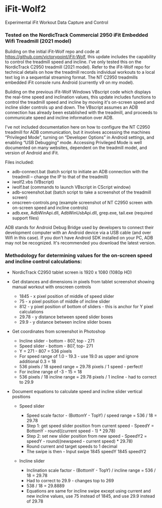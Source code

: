 # iFit-Wolf2
Experimental iFit Workout Data Capture and Control

### Tested on the NordicTrack Commercial 2950 iFit Embedded Wifi Treadmill (2021 model)

Building on the initial iFit-Wolf repo and code at https://github.com/victorypoint/iFit-Wolf, this update includes the capability to control the treadmill speed and incline. I've only tested this on the NordicTrack C2950 treadmill (2021 model). Refer to the iFit-Wolf repo for technical details on how the treadmill records individual workouts to a local text log in a sequential streaming format. The NT C2950 treadmills embedded iFit console runs Android (currently v9 on my model). 

Building on the previous iFit-Wolf Windows VBscript code which displays the real-time speed and inclination values, this update includes functions to control the treadmill speed and incline by moving it's on-screen speed and incline slider controls up and down. The VBscript assumes an ADB connection has already been established with the treadmill, and proceeds to communicate speed and incline information over ADB.

I've not included documentation here on how to configure the NT C2950 treadmill for ADB communication, but it involves accessing the machines “Privileged Mode”, turning on “Developer Options” in Android settings, and enabling “USB Debugging” mode. Accessing Privileged Mode is well documented on many websites, dependent on the treadmill model, and version of Android and iFit.

Files included:
- adb-connect.bat (batch script to initiate an ADB connection with the treadmill – change the IP to that of the treadmill)
- iwolf2.vbs (VBscript)
- iwolf.bat (commands to launch VBscript in CScript window)
- adb-screenshot.bat (batch script to take a screenshot of the treadmill screen)
- onscreen-controls.png (example screenshot of NT C2950 screen with on-screen speed and incline controls)
- adb.exe, AdbWinApi.dll, AdbWinUsbApi.dll, grep.exe, tail.exe (required support files)

ADB stands for Android Debug Bridge used by developers to connect their development computer with an Android device via a USB cable (and over Wifi in this case). If you don't have Android SDK installed on your PC, ADB may not be recognized. It's recommended you download the latest version.

### Methodology for determining values for the on-screen speed and incline control calculations:

- NordicTrack C2950 tablet screen is 1920 x 1080 (1080p HD)
     
- Get distances and dimensions in pixels from tablet screenshot showing manual workout with onscreen controls
  - 1845  - x pixel position of middle of speed slider
  - 75 - x pixel position of middle of incline slider
  - 812 - y pixel position of bottom of sliders - this is anchor for Y pixel calculations
  - 29.78 - y distance between speed slider boxes
  - 29.9 - y distance between incline slider boxes
       
- Get coordinates from screenshot in Photoshop
  - Incline slider - bottom - 807,  top - 271
  - Speed slider - bottom - 807, top- 271
  - Y = 271 - 807 = 536 pixels
  - For speed range of 1.0 - 19.3 - use 19.0 as upper and ignore additional 0.3 = 18
  - 536 pixels / 18 speed range = 29.78 pixels / 1 speed - perfect!
  - For incline range of -3 - 15 = 18
  - 536 pixels / 18 incline range = 29.78 pixels / 1 incline - had to correct to 29.9
       
- Document equations to calculate speed and incline slider vertical positions
   
  - Speed slider
    - Speed scale factor - (BottomY - TopY) / speed range = 536 / 18 = 29.78
    - Step 1: get speed slider position from current speed - SpeedY = BottomY - round((current speed - 1) * 29.78)
    - Step 2: set new slider position from new speed - SpeedY2 = speedY - round((newspeed - current speed) * 29.78)
    - Round current and target speeds to 1 decimal 
    - The swipe is then - Input swipe 1845 speedY 1845 speedY2
       
  - Incline slider
    - Inclination scale factor - (BottomY - TopY) / incline range = 536 / 18 = 29.78
    - Had to correct to 29.9 - changes top to 269
    - 538 / 18 = 29.8889 
    - Equations are same for incline swipe except using current and new incline values, use 75 instead of 1845, and use 29.9 instead of 29.78

